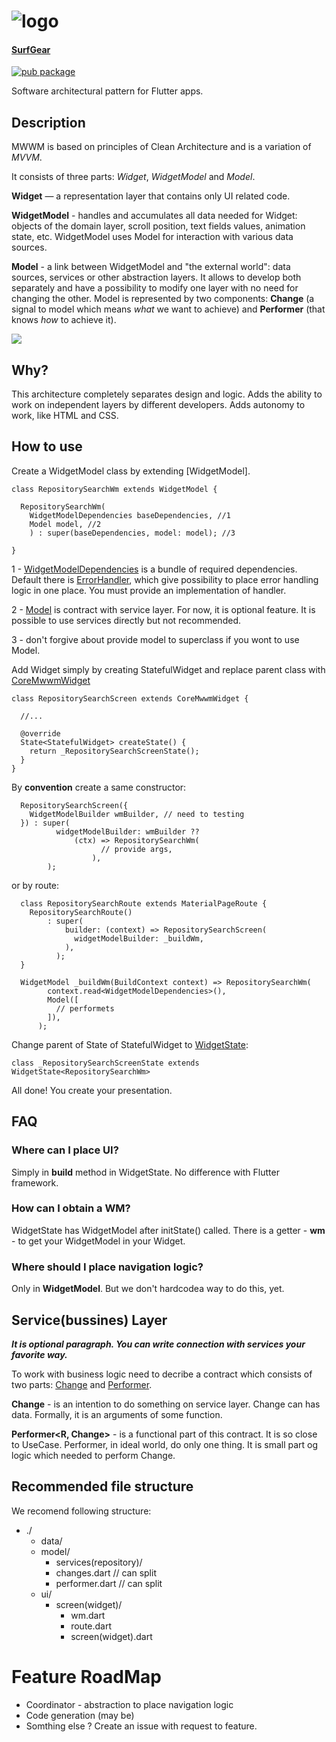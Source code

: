 <!--![logo](logo.gif)-->

# <img src="https://i.ibb.co/N719LCW/logo.png" title="logo" align="middle"/>

#### [SurfGear](https://github.com/surfstudio/SurfGear)
[![pub package](https://img.shields.io/pub/v/mwwm?label=mwwm)](https://pub.dev/packages/mwwm)

Software architectural pattern for Flutter apps.

## Description

MWWM is based on principles of Clean Architecture and is a variation of *MVVM*.

It consists of three parts: *Widget*, *WidgetModel* and *Model*.

**Widget** — a representation layer that contains only UI related code. 

**WidgetModel** - handles and accumulates all data needed for Widget:
objects of the domain layer, scroll position, text fields values, animation state, etc.
WidgetModel uses Model for interaction with various data sources.

**Model** - a link between WidgetModel and "the external world": data sources,
services or other abstraction layers. It allows to develop both separately and have
a possibility to modify one layer with no need for changing the other. Model is
represented by two components: **Change** (a signal to model which means *what* we want
to achieve) and **Performer** (that knows *how* to achieve it).

![](https://github.com/surfstudio/mwwm/blob/dev/doc/images/mwwm.png?raw=true) 

## Why?

This architecture completely separates design and logic. Adds the ability to work on independent layers by different developers. Adds autonomy to work, like HTML and CSS.

##  How to use

Create a WidgetModel class by extending [WidgetModel].

```
class RepositorySearchWm extends WidgetModel {

  RepositorySearchWm(
    WidgetModelDependencies baseDependencies, //1
    Model model, //2
    ) : super(baseDependencies, model: model); //3

}
``` 

1 - [WidgetModelDependencies](./lib/src/dependencies/wm_dependencies.dart) is a bundle of required dependencies. Default there is [ErrorHandler](./lib/src/error/error_handler.dart), which 
give possibility to place error handling logic in one place. You must provide an implementation of handler.

2 - [Model](./lib/src/model/model.dart) is contract with service layer. For now, it is optional feature. It is possible to use services directly but 
not recommended.

3 - don't forgive about provide model to superclass if you wont to use Model.

Add Widget simply by creating StatefulWidget and replace parent class with [CoreMwwmWidget](./lib/src/widget_state.dart)

```
class RepositorySearchScreen extends CoreMwwmWidget {

  //...

  @override
  State<StatefulWidget> createState() {
    return _RepositorySearchScreenState();
  }
}
```

By **convention** create a same constructor:
```
  RepositorySearchScreen({
    WidgetModelBuilder wmBuilder, // need to testing
  }) : super(
          widgetModelBuilder: wmBuilder ??
              (ctx) => RepositorySearchWm(
                    // provide args,
                  ),
        );
```
or by route:
```
  class RepositorySearchRoute extends MaterialPageRoute {
    RepositorySearchRoute()
        : super(
            builder: (context) => RepositorySearchScreen(
              widgetModelBuilder: _buildWm,
            ),
          );
  }

  WidgetModel _buildWm(BuildContext context) => RepositorySearchWm(
        context.read<WidgetModelDependencies>(),
        Model([
          // performets
        ]),
      );
```

Change parent of State of StatefulWidget to [WidgetState](./lib/src/widget_state.dart):
```
class _RepositorySearchScreenState extends WidgetState<RepositorySearchWm>
```

All done! You create your presentation.

## FAQ

### Where can I place UI?

Simply in **build** method in WidgetState. No difference with Flutter framework.

### How can I obtain a WM?

WidgetState has WidgetModel after initState() called.
There is a getter - **wm** - to get your WidgetModel in your Widget.

### Where should I place navigation logic?

Only in **WidgetModel**. But we don't hardcodea way to do this, yet.

## Service(bussines) Layer

***It is optional paragraph. You can write connection with services your favorite way.***

To work with business logic need to decribe a contract which consists of two parts: [Change](./lib/src/model/changes/changes.dart) and [Performer](./lib/src/model/performer/performer.dart).

**Change** - is an intention to do something on service layer. Change can has data. Formally, it is an arguments of some function.

**Performer<R, Change>** - is a functional part of this contract. It is so close to UseCase. Performer, in ideal world, do only one thing. It is small part og logic which needed to perform Change.

## Recommended file structure

We recomend following structure:

- ./
  - data/
  - model/
    - services(repository)/
    - changes.dart  // can split
    - performer.dart // can split
  - ui/
    - screen(widget)/
      - wm.dart
      - route.dart
      - screen(widget).dart   


# Feature RoadMap

- Coordinator - abstraction to place navigation logic
- Code generation (may be)
- Somthing else ? Create an issue with request to feature.
